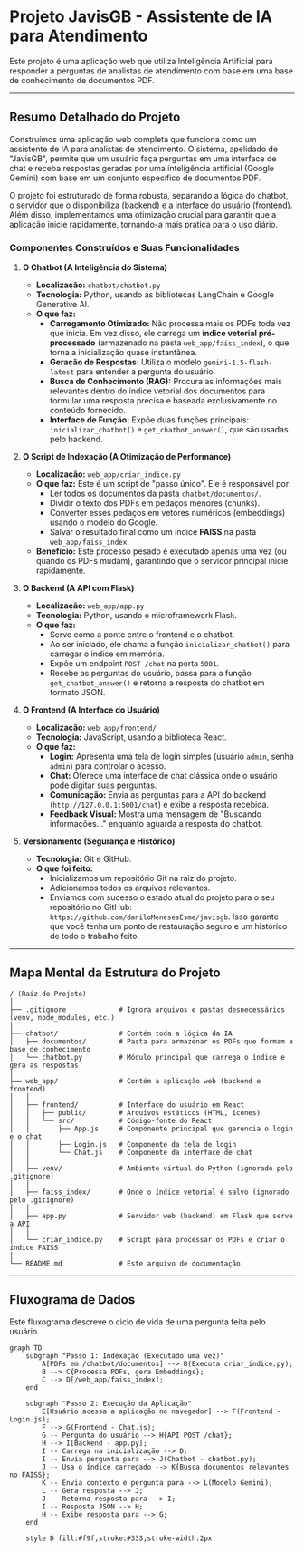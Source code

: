 # Projeto JavisGB - Assistente de IA para Atendimento

Este projeto é uma aplicação web que utiliza Inteligência Artificial para responder a perguntas de analistas de atendimento com base em uma base de conhecimento de documentos PDF.

---

## Resumo Detalhado do Projeto

Construímos uma aplicação web completa que funciona como um assistente de IA para analistas de atendimento. O sistema, apelidado de "JavisGB", permite que um usuário faça perguntas em uma interface de chat e receba respostas geradas por uma inteligência artificial (Google Gemini) com base em um conjunto específico de documentos PDF.

O projeto foi estruturado de forma robusta, separando a lógica do chatbot, o servidor que o disponibiliza (backend) e a interface do usuário (frontend). Além disso, implementamos uma otimização crucial para garantir que a aplicação inicie rapidamente, tornando-a mais prática para o uso diário.

### Componentes Construídos e Suas Funcionalidades

1.  **O Chatbot (A Inteligência do Sistema)**
    *   **Localização:** `chatbot/chatbot.py`
    *   **Tecnologia:** Python, usando as bibliotecas LangChain e Google Generative AI.
    *   **O que faz:**
        *   **Carregamento Otimizado:** Não processa mais os PDFs toda vez que inicia. Em vez disso, ele carrega um **índice vetorial pré-processado** (armazenado na pasta `web_app/faiss_index`), o que torna a inicialização quase instantânea.
        *   **Geração de Respostas:** Utiliza o modelo `gemini-1.5-flash-latest` para entender a pergunta do usuário.
        *   **Busca de Conhecimento (RAG):** Procura as informações mais relevantes dentro do índice vetorial dos documentos para formular uma resposta precisa e baseada exclusivamente no conteúdo fornecido.
        *   **Interface de Função:** Expõe duas funções principais: `inicializar_chatbot()` e `get_chatbot_answer()`, que são usadas pelo backend.

2.  **O Script de Indexação (A Otimização de Performance)**
    *   **Localização:** `web_app/criar_indice.py`
    *   **O que faz:** Este é um script de "passo único". Ele é responsável por:
        *   Ler todos os documentos da pasta `chatbot/documentos/`.
        *   Dividir o texto dos PDFs em pedaços menores (chunks).
        *   Converter esses pedaços em vetores numéricos (embeddings) usando o modelo do Google.
        *   Salvar o resultado final como um índice **FAISS** na pasta `web_app/faiss_index`.
    *   **Benefício:** Este processo pesado é executado apenas uma vez (ou quando os PDFs mudam), garantindo que o servidor principal inicie rapidamente.

3.  **O Backend (A API com Flask)**
    *   **Localização:** `web_app/app.py`
    *   **Tecnologia:** Python, usando o microframework Flask.
    *   **O que faz:**
        *   Serve como a ponte entre o frontend e o chatbot.
        *   Ao ser iniciado, ele chama a função `inicializar_chatbot()` para carregar o índice em memória.
        *   Expõe um endpoint `POST /chat` na porta `5001`.
        *   Recebe as perguntas do usuário, passa para a função `get_chatbot_answer()` e retorna a resposta do chatbot em formato JSON.

4.  **O Frontend (A Interface do Usuário)**
    *   **Localização:** `web_app/frontend/`
    *   **Tecnologia:** JavaScript, usando a biblioteca React.
    *   **O que faz:**
        *   **Login:** Apresenta uma tela de login simples (usuário `admin`, senha `admin`) para controlar o acesso.
        *   **Chat:** Oferece uma interface de chat clássica onde o usuário pode digitar suas perguntas.
        *   **Comunicação:** Envia as perguntas para a API do backend (`http://127.0.0.1:5001/chat`) e exibe a resposta recebida.
        *   **Feedback Visual:** Mostra uma mensagem de "Buscando informações..." enquanto aguarda a resposta do chatbot.

5.  **Versionamento (Segurança e Histórico)**
    *   **Tecnologia:** Git e GitHub.
    *   **O que foi feito:**
        *   Inicializamos um repositório Git na raiz do projeto.
        *   Adicionamos todos os arquivos relevantes.
        *   Enviamos com sucesso o estado atual do projeto para o seu repositório no GitHub: `https://github.com/daniloMenesesEsme/javisgb`. Isso garante que você tenha um ponto de restauração seguro e um histórico de todo o trabalho feito.

---

## Mapa Mental da Estrutura do Projeto

```
/ (Raiz do Projeto)
│
├── .gitignore             # Ignora arquivos e pastas desnecessários (venv, node_modules, etc.)
│
├── chatbot/               # Contém toda a lógica da IA
│   ├── documentos/        # Pasta para armazenar os PDFs que formam a base de conhecimento
│   └── chatbot.py         # Módulo principal que carrega o índice e gera as respostas
│
├── web_app/               # Contém a aplicação web (backend e frontend)
│   │
│   ├── frontend/          # Interface do usuário em React
│   │   ├── public/        # Arquivos estáticos (HTML, ícones)
│   │   └── src/           # Código-fonte do React
│   │       ├── App.js     # Componente principal que gerencia o login e o chat
│   │       ├── Login.js   # Componente da tela de login
│   │       └── Chat.js    # Componente da interface de chat
│   │
│   ├── venv/              # Ambiente virtual do Python (ignorado pelo .gitignore)
│   │
│   ├── faiss_index/       # Onde o índice vetorial é salvo (ignorado pelo .gitignore)
│   │
│   ├── app.py             # Servidor web (backend) em Flask que serve a API
│   │
│   └── criar_indice.py    # Script para processar os PDFs e criar o índice FAISS
│
└── README.md              # Este arquivo de documentação
```

---

## Fluxograma de Dados

Este fluxograma descreve o ciclo de vida de uma pergunta feita pelo usuário.

```mermaid
graph TD
    subgraph "Passo 1: Indexação (Executado uma vez)"
        A[PDFs em /chatbot/documentos] --> B(Executa criar_indice.py);
        B --> C{Processa PDFs, gera Embeddings};
        C --> D[/web_app/faiss_index];
    end

    subgraph "Passo 2: Execução da Aplicação"
        E[Usuário acessa a aplicação no navegador] --> F(Frontend - Login.js);
        F --> G(Frontend - Chat.js);
        G -- Pergunta do usuário --> H{API POST /chat};
        H --> I[Backend - app.py];
        I -- Carrega na inicialização --> D;
        I -- Envia pergunta para --> J(Chatbot - chatbot.py);
        J -- Usa o índice carregado --> K{Busca documentos relevantes no FAISS};
        K -- Envia contexto e pergunta para --> L(Modelo Gemini);
        L -- Gera resposta --> J;
        J -- Retorna resposta para --> I;
        I -- Resposta JSON --> H;
        H -- Exibe resposta para --> G;
    end

    style D fill:#f9f,stroke:#333,stroke-width:2px
```